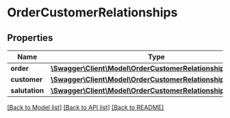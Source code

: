 # OrderCustomerRelationships

## Properties
Name | Type | Description | Notes
------------ | ------------- | ------------- | -------------
**order** | [**\Swagger\Client\Model\OrderCustomerRelationshipsOrder**](OrderCustomerRelationshipsOrder.md) |  | [optional] 
**customer** | [**\Swagger\Client\Model\OrderCustomerRelationshipsCustomer**](OrderCustomerRelationshipsCustomer.md) |  | [optional] 
**salutation** | [**\Swagger\Client\Model\OrderCustomerRelationshipsSalutation**](OrderCustomerRelationshipsSalutation.md) |  | [optional] 

[[Back to Model list]](../../README.md#documentation-for-models) [[Back to API list]](../../README.md#documentation-for-api-endpoints) [[Back to README]](../../README.md)

